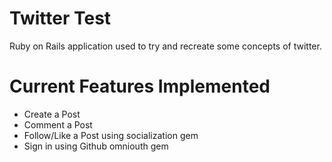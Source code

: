 # Twitter Test

Ruby on Rails application used to try and recreate some concepts of twitter.

# Current Features Implemented

  - Create a Post
  - Comment a Post
  - Follow/Like a Post using socialization gem
  - Sign in using Github omniouth gem
